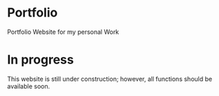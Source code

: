 # Portfolio
 Portfolio Website for my personal Work

# In progress
This website is still under construction; however, all functions should be available soon.
